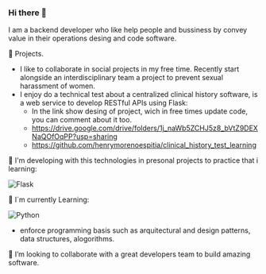 ### Hi there 👋

I am a backend developer who like help people and bussiness by convey value in their operations desing and code software.

🔭 Projects.
- I like to collaborate in social projects in my free time. Recently start alongside an interdisciplinary team a project to prevent sexual harassment of women.
- I enjoy do a technical test about a centralized clinical history software, is a web service to develop RESTful APIs using Flask:
  - In the link show desing of project, wich in free times update code, you can comment about it too.
   - https://drive.google.com/drive/folders/1j_naWb5ZCHJ5z8_bVtZ9DEXNaQOfOqPP?usp=sharing
   - https://github.com/henrymorenoespitia/clinical_history_test_learning
  
 💼 I'm developing with this technologies in presonal projects to practice that i learning:
 
 ![Flask](https://img.shields.io/badge/Flask-3DDC84?style=for-the-badge&logo=flask&logoColor=white&labelColor=101010)</br>

 
 🌱 I´m currently Learning:
 
![Python](https://img.shields.io/badge/Python-3DDC84?style=for-the-badge&logo=python&logoColor=white&labelColor=101010)</br>
+ enforce programming basis such as arquitectural and design patterns, data structures, alogorithms.


👯 I’m looking to collaborate with a great developers team to build amazing software.

<!--
**henrymorenoespitia/henrymorenoespitia** is a ✨ _special_ ✨ repository because its `README.md` (this file) appears on your GitHub profile.

Here are some ideas to get you started:

- 🔭 I’m currently working on ...
- 🌱 I’m currently learning ...
- 👯 I’m looking to collaborate on ...
- 🤔 I’m looking for help with ...
- 💬 Ask me about ...
- 📫 How to reach me: ...
- 😄 Pronouns: ...
- ⚡ Fun fact: ...
- ![Django](https://img.shields.io/badge/Django-3DDC84?style=for-the-badge&logo=django&logoColor=white&labelColor=101010)</br>
- ![React](https://img.shields.io/badge/React-3DDC84?style=for-the-badge&logo=react&logoColor=white&labelColor=101010)</br>
-->
